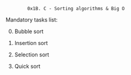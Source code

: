 			0x1B. C - Sorting algorithms & Big O
Mandatory tasks list:

0. Bubble sort
   
1. Insertion sort
   
2. Selection sort
   
3. Quick sort
   
